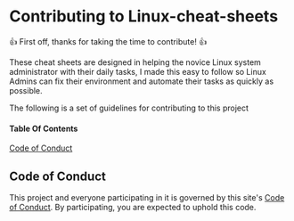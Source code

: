# Contributing to Linux-cheat-sheets

:+1: First off, thanks for taking the time to contribute! :+1:

These cheat sheets are designed in helping the novice Linux system administrator with their daily tasks, I made this easy to follow so Linux Admins can fix their environment and automate their tasks as quickly as possible.

The following is a set of guidelines for contributing to this project
#### Table Of Contents

[Code of Conduct](#code-of-conduct)

## Code of Conduct

This project and everyone participating in it is governed by this site's [Code of Conduct](CODE_OF_CONDUCT.md). By participating, you are expected to uphold this code.
